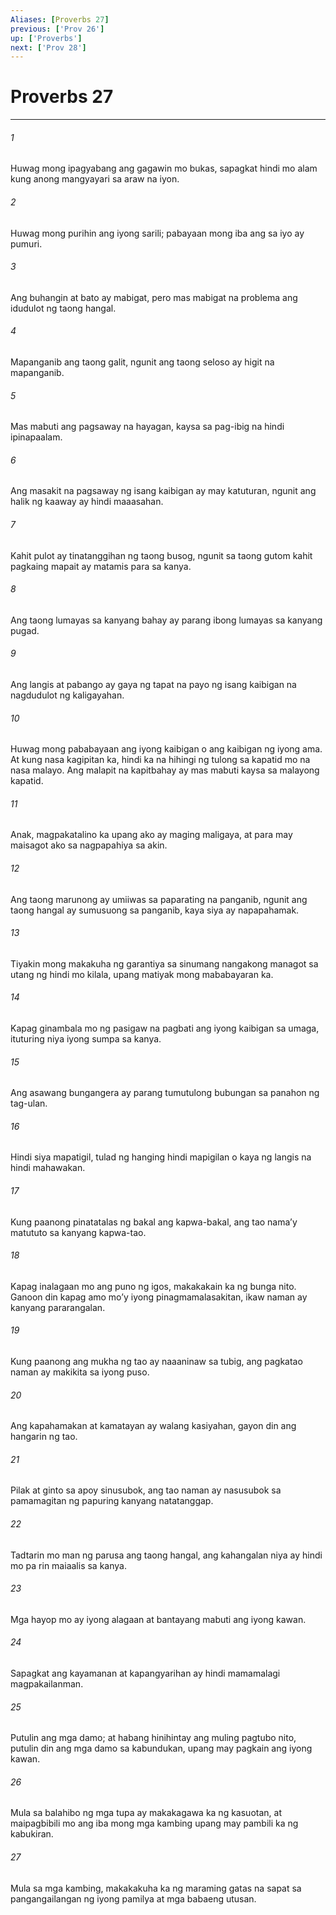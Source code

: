 ```yaml
---
Aliases: [Proverbs 27]
previous: ['Prov 26']
up: ['Proverbs']
next: ['Prov 28']
---
```

# Proverbs 27

***


###### 1 


Huwag mong ipagyabang ang gagawin mo bukas, sapagkat hindi mo alam kung anong mangyayari sa araw na iyon. 


###### 2 


Huwag mong purihin ang iyong sarili; pabayaan mong iba ang sa iyo ay pumuri. 


###### 3 


Ang buhangin at bato ay mabigat, pero mas mabigat na problema ang idudulot ng taong hangal. 


###### 4 


Mapanganib ang taong galit, ngunit ang taong seloso ay higit na mapanganib. 


###### 5 


Mas mabuti ang pagsaway na hayagan, kaysa sa pag-ibig na hindi ipinapaalam. 


###### 6 


Ang masakit na pagsaway ng isang kaibigan ay may katuturan, ngunit ang halik ng kaaway ay hindi maaasahan. 


###### 7 


Kahit pulot ay tinatanggihan ng taong busog, ngunit sa taong gutom kahit pagkaing mapait ay matamis para sa kanya. 


###### 8 


Ang taong lumayas sa kanyang bahay ay parang ibong lumayas sa kanyang pugad. 


###### 9 


Ang langis at pabango ay gaya ng tapat na payo ng isang kaibigan na nagdudulot ng kaligayahan. 


###### 10 


Huwag mong pababayaan ang iyong kaibigan o ang kaibigan ng iyong ama. At kung nasa kagipitan ka, hindi ka na hihingi ng tulong sa kapatid mo na nasa malayo. Ang malapit na kapitbahay ay mas mabuti kaysa sa malayong kapatid. 


###### 11 


Anak, magpakatalino ka upang ako ay maging maligaya, at para may maisagot ako sa nagpapahiya sa akin. 


###### 12 


Ang taong marunong ay umiiwas sa paparating na panganib, ngunit ang taong hangal ay sumusuong sa panganib, kaya siya ay napapahamak. 


###### 13 


Tiyakin mong makakuha ng garantiya sa sinumang nangakong managot sa utang ng hindi mo kilala, upang matiyak mong mababayaran ka. 


###### 14 


Kapag ginambala mo ng pasigaw na pagbati ang iyong kaibigan sa umaga, ituturing niya iyong sumpa sa kanya. 


###### 15 


Ang asawang bungangera ay parang tumutulong bubungan sa panahon ng tag-ulan. 


###### 16 


Hindi siya mapatigil, tulad ng hanging hindi mapigilan o kaya ng langis na hindi mahawakan. 


###### 17 


Kung paanong pinatatalas ng bakal ang kapwa-bakal, ang tao namaʼy matututo sa kanyang kapwa-tao. 


###### 18 


Kapag inalagaan mo ang puno ng igos, makakakain ka ng bunga nito. Ganoon din kapag amo moʼy iyong pinagmamalasakitan, ikaw naman ay kanyang pararangalan. 


###### 19 


Kung paanong ang mukha ng tao ay naaaninaw sa tubig, ang pagkatao naman ay makikita sa iyong puso. 


###### 20 


Ang kapahamakan at kamatayan ay walang kasiyahan, gayon din ang hangarin ng tao. 


###### 21 


Pilak at ginto sa apoy sinusubok, ang tao naman ay nasusubok sa pamamagitan ng papuring kanyang natatanggap. 


###### 22 


Tadtarin mo man ng parusa ang taong hangal, ang kahangalan niya ay hindi mo pa rin maiaalis sa kanya. 


###### 23 


Mga hayop mo ay iyong alagaan at bantayang mabuti ang iyong kawan. 


###### 24 


Sapagkat ang kayamanan at kapangyarihan ay hindi mamamalagi magpakailanman. 


###### 25 


Putulin ang mga damo; at habang hinihintay ang muling pagtubo nito, putulin din ang mga damo sa kabundukan, upang may pagkain ang iyong kawan. 


###### 26 


Mula sa balahibo ng mga tupa ay makakagawa ka ng kasuotan, at maipagbibili mo ang iba mong mga kambing upang may pambili ka ng kabukiran. 


###### 27 


Mula sa mga kambing, makakakuha ka ng maraming gatas na sapat sa pangangailangan ng iyong pamilya at mga babaeng utusan.
